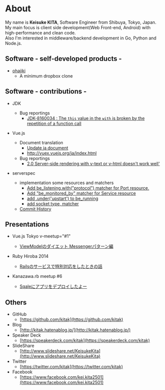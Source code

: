 # About

My name is **Keisuke KITA**, Software Engineer from Shibuya, Tokyo, Japan.  
My main focus is client side development(Web Front-end, Android) with high-performance and clean code.  
Also I'm interested in middleware/backend development in Go, Python and Node.js.

## Software - self-developed products -

- [ohajiki](https://github.com/kitak/ohajiki)
  * A minimum dropbox clone

## Software - contributions -

- JDK
  * Bug reportings
    * [JDK-8160034 : The `this` value in the `with` is broken by the repetition of a function call](http://bugs.java.com/bugdatabase/view_bug.do?bug_id=JDK-8160034)

- Vue.js
  * Document translation
    * [Update ja document](https://github.com/vuejs/vuex/pull/240)
    * http://vuex.vuejs.org/ja/index.html
  * Bug reportings
    * [2.0 Server-side rendering with v-text or v-html doesn't work well'](https://github.com/vuejs/vue/issues/3078)

- serverspec
  * implementation some resources and matchers
    * [Add be_listening.with("protocol") matcher for Port resource.](https://github.com/mizzy/serverspec/pull/200)
    * [Add "be_monitored_by" matcher for Service resource](https://github.com/mizzy/serverspec/pull/187)
    * [add .under('upstart') to be_running](https://github.com/mizzy/serverspec/pull/186)
    * [add socket type, matcher](https://github.com/mizzy/serverspec/pull/156)
  * [Commit History](https://github.com/mizzy/serverspec/commits/master?author=kitak)

## Presentations

- Vue.js Tokyo v-meetup="#1"
  * [ViewModelのダイエット Messengerパターン編](https://speakerdeck.com/kitak/viewmodelfalsedaietuto-messengerpatanbian)

- Ruby Hiroba 2014
  * [Railsのサービスで特別対応をしたときの話](https://speakerdeck.com/kitak/railsfalsesabisudete-bie-dui-ying-wositatokifalsehua)

- Kanazawa.rb meetup #6
  * [Sqaleにアプリをデプロイしたよー](http://www.slideshare.net/KeisukeKita/sqale)

## Others

- GitHub
  * [https://github.com/kitak](https://github.com/kitak)
- Blog
  * [http://kitak.hatenablog.jp/](http://kitak.hatenablog.jp/)
- Speaker Deck
  * [https://speakerdeck.com/kitak](https://speakerdeck.com/kitak)
- SlideShare
  * [http://www.slideshare.net/KeisukeKita](http://www.slideshare.net/KeisukeKita)
- Twitter
  * [https://twitter.com/kitak](https://twitter.com/kitak)
- Facebook
  * [https://www.facebook.com/kei.kita2501](https://www.facebook.com/kei.kita2501)
